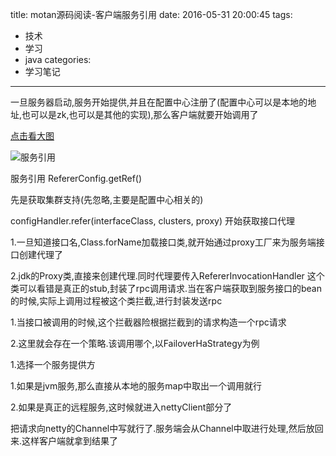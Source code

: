title: motan源码阅读-客户端服务引用
date: 2016-05-31 20:00:45
tags:
 - 技术
 - 学习
 - java
categories:
 - 学习笔记
---

一旦服务器启动,服务开始提供,并且在配置中心注册了(配置中心可以是本地的地址,也可以是zk,也可以是其他的实现),那么客户端就要开始调用了

[点击看大图](/images/service_ref.png)

![服务引用](/images/service_ref.png)


服务引用 RefererConfig.getRef()

先是获取集群支持(先忽略,主要是配置中心相关的)

configHandler.refer(interfaceClass, clusters, proxy)
开始获取接口代理

1.一旦知道接口名,Class.forName加载接口类,就开始通过proxy工厂来为服务端接口创建代理了

2.jdk的Proxy类,直接来创建代理.同时代理要传入RefererInvocationHandler
这个类可以看错是真正的stub,封装了rpc调用请求.当在客户端获取到服务接口的bean的时候,实际上调用过程被这个类拦截,进行封装发送rpc

1.当接口被调用的时候,这个拦截器险根据拦截到的请求构造一个rpc请求

2.这里就会存在一个策略.该调用哪个,以FailoverHaStrategy为例

1.选择一个服务提供方

1.如果是jvm服务,那么直接从本地的服务map中取出一个调用就行

2.如果是真正的远程服务,这时候就进入nettyClient部分了

把请求向netty的Channel中写就行了.服务端会从Channel中取进行处理,然后放回来.这样客户端就拿到结果了


